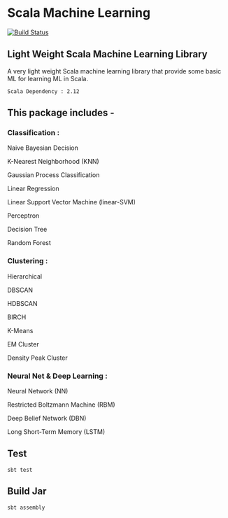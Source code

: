 # Scala Machine Learning

[![Build Status](https://travis-ci.org/Wei-1/Scala-Machine-Learning.svg?branch=master)](https://travis-ci.org/Wei-1/Scala-Machine-Learning)

## Light Weight Scala Machine Learning Library

A very light weight Scala machine learning library that provide some basic ML for learning ML in Scala.

    Scala Dependency : 2.12

## This package includes -

### Classification :

Naive Bayesian Decision

K-Nearest Neighborhood (KNN)

Gaussian Process Classification

Linear Regression

Linear Support Vector Machine (linear-SVM)

Perceptron

Decision Tree

Random Forest

### Clustering :

Hierarchical

DBSCAN

HDBSCAN

BIRCH

K-Means

EM Cluster

Density Peak Cluster

### Neural Net & Deep Learning :

Neural Network (NN)

Restricted Boltzmann Machine (RBM)

Deep Belief Network (DBN)

Long Short-Term Memory (LSTM)

## Test

    sbt test

## Build Jar

    sbt assembly
